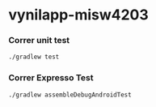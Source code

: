 # vynilapp-misw4203


### Correr unit test

```cmd
./gradlew test
```
### Correr Expresso Test

```cmd
./gradlew assembleDebugAndroidTest
```